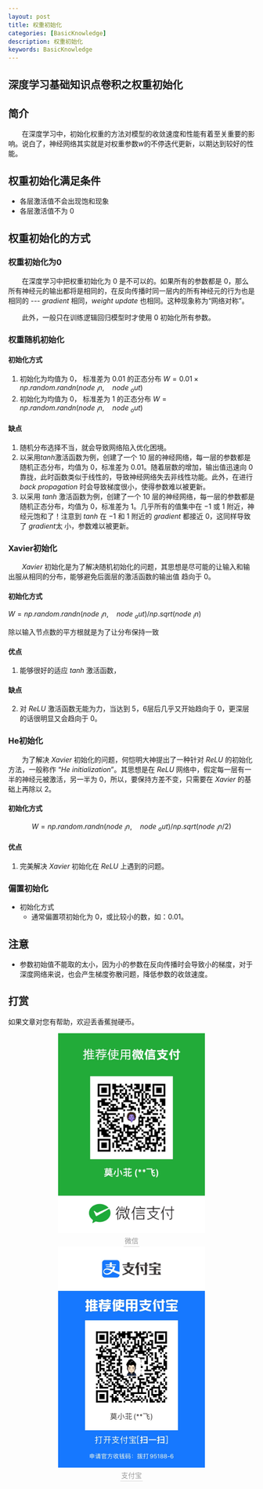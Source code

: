 ```yaml
---
layout: post
title: 权重初始化
categories: [BasicKnowledge]
description: 权重初始化
keywords: BasicKnowledge
---
```



深度学习基础知识点卷积之权重初始化
---


## 简介
&emsp;&emsp;在深度学习中，初始化权重的方法对模型的收敛速度和性能有着至关重要的影响。说白了，神经网络其实就是对权重参数$w$的不停迭代更新，以期达到较好的性能。

## 权重初始化满足条件
* 各层激活值不会出现饱和现象
* 各层激活值不为 $0$

## 权重初始化的方式

### 权重初始化为0
&emsp;&emsp;在深度学习中把权重初始化为 $0$ 是不可以的。如果所有的参数都是 $0$，那么所有神经元的输出都将是相同的，在反向传播时同一层内的所有神经元的行为也是相同的 --- $gradient$ 相同，$weight \ update$ 也相同。这种现象称为“网络对称”。

&emsp;&emsp;此外，一般只在训练逻辑回归模型时才使用 $0$ 初始化所有参数。

### 权重随机初始化
#### 初始化方式
1. 初始化为均值为 $0$， 标准差为 $0.01$ 的正态分布 $W=0.01\times np.random.randn(node\  _   in,\quad node\  _   out)$
2. 初始化为均值为 $0$， 标准差为 $1$ 的正态分布 $W=np.random.randn(node\  _   in,\quad node\  _   out)$

#### 缺点
1. 随机分布选择不当，就会导致网络陷入优化困境。
2. 以采用$tanh$激活函数为例，创建了一个 $10$ 层的神经网络，每一层的参数都是随机正态分布，均值为 $0$，标准差为 $0.01$。随着层数的增加，输出值迅速向 $0$ 靠拢，此时函数类似于线性的，导致神经网络失去非线性功能。此外，在进行 $back \ propagation$ 时会导致梯度很小，使得参数难以被更新。
3. 以采用 $tanh$ 激活函数为例，创建了一个 $10$ 层的神经网络，每一层的参数都是随机正态分布，均值为 $0$，标准差为 $1$。几乎所有的值集中在 $-1$ 或 $1$ 附近，神经元饱和了！注意到 $tanh$ 在 $-1$ 和 $1$ 附近的 $gradient$ 都接近 $0$，这同样导致了 $gradient$太 小，参数难以被更新。

### Xavier初始化
&emsp;&emsp;$Xavier$ 初始化是为了解决随机初始化的问题，其思想是尽可能的让输入和输出服从相同的分布，能够避免后面层的激活函数的输出值 趋向于 $0$。

#### 初始化方式
$W=np.random.randn(node\  _   in,\quad node\  _   out)/np.sqrt(node\  _   in)$

除以输入节点数的平方根就是为了让分布保持一致

#### 优点
1. 能够很好的适应 $tanh$ 激活函数，

#### 缺点
2. 对 $ReLU$ 激活函数无能为力，当达到 $5$，$6$层后几乎又开始趋向于 $0$，更深层的话很明显又会趋向于 $0$。

### He初始化
&emsp;&emsp;为了解决 $Xavier$ 初始化的问题，何恺明大神提出了一种针对 $ReLU$ 的初始化方法，一般称作 “$He \ initialization$”。其思想是在 $ReLU$ 网络中，假定每一层有一半的神经元被激活，另一半为 $0$，所以，要保持方差不变，只需要在 $Xavier$ 的基础上再除以 $2$。
#### 初始化方式

$$W=np.random.randn(node\  _   in,\quad node\  _   out)/np.sqrt(node\  _   in/2)$$

#### 优点
1. 完美解决 $Xavier$ 初始化在 $ReLU$ 上遇到的问题。

### 偏置初始化
* 初始化方式
  * 通常偏置项初始化为 $0$，或比较小的数，如：$0.01$。

## 注意
* 参数初始值不能取的太小，因为小的参数在反向传播时会导致小的梯度，对于深度网络来说，也会产生梯度弥散问题，降低参数的收敛速度。


## 打赏

如果文章对您有帮助，欢迎丢香蕉抛硬币。

<center>
    <img 
    src="https://github.com/lovejing0306/Images/blob/master/Reward/wechat.JPG?raw=true"
    width="300" height="" />
    <br>
    <div style="color:orange; border-bottom: 1px solid #d9d9d9;
    display: inline-block;
    color: #999;
    padding: 2px;">微信</div>
</center>

<center>
    <img 
    src="https://github.com/lovejing0306/Images/blob/master/Reward/zhifubao.JPG?raw=true"
    width="300" height="" />
    <br>
    <div style="color:orange; border-bottom: 1px solid #d9d9d9;
    display: inline-block;
    color: #999;
    padding: 2px;">支付宝</div>
</center>



<script type="text/x-mathjax-config">
  MathJax.Hub.Config({tex2jax: {inlineMath: [['$','$'], ['\\(','\\)']]}});
</script>

<script type="text/javascript" async src="https://cdnjs.cloudflare.com/ajax/libs/mathjax/2.7.4/latest.js?config=TeX-MML-AM_CHTML">
</script>